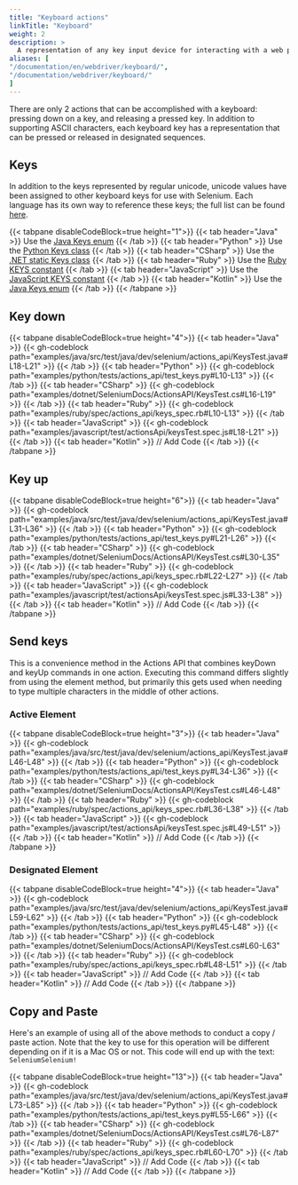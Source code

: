 ```yaml
---
title: "Keyboard actions"
linkTitle: "Keyboard"
weight: 2
description: >
  A representation of any key input device for interacting with a web page.
aliases: [
"/documentation/en/webdriver/keyboard/",
"/documentation/webdriver/keyboard/"
]
---
```


There are only 2 actions that can be accomplished with a keyboard:
pressing down on a key, and releasing a pressed key.
In addition to supporting ASCII characters, each keyboard key has
a representation that can be pressed or released in designated sequences.

## Keys

In addition to the keys represented by regular unicode, 
unicode values have been assigned to other keyboard keys for use with Selenium. 
Each language has its own way to reference these keys; the full list can be found
[here](https://www.w3.org/TR/webdriver/#keyboard-actions).

{{< tabpane disableCodeBlock=true height="1">}}
    {{< tab header="Java" >}}
Use the [Java Keys enum](https://github.com/SeleniumHQ/selenium/blob/selenium-4.2.0/java/src/org/openqa/selenium/Keys.java#L28)
    {{< /tab >}}
    {{< tab header="Python" >}}
Use the [Python Keys class](https://github.com/SeleniumHQ/selenium/blob/selenium-4.2.0/py/selenium/webdriver/common/keys.py#L23)
    {{< /tab >}}
    {{< tab header="CSharp" >}}
Use the [.NET static Keys class](https://github.com/SeleniumHQ/selenium/blob/selenium-4.2.0/dotnet/src/webdriver/Keys.cs#L28)
    {{< /tab >}}
    {{< tab header="Ruby" >}}
Use the [Ruby KEYS constant](https://github.com/SeleniumHQ/selenium/blob/selenium-4.2.0/rb/lib/selenium/webdriver/common/keys.rb#L28)
    {{< /tab >}}
    {{< tab header="JavaScript" >}}
Use the [JavaScript KEYS constant](https://github.com/SeleniumHQ/selenium/blob/selenium-4.2.0/javascript/node/selenium-webdriver/lib/input.js#L44)
   {{< /tab >}}
    {{< tab header="Kotlin" >}}
Use the [Java Keys enum](https://github.com/SeleniumHQ/selenium/blob/selenium-4.2.0/java/src/org/openqa/selenium/Keys.java#L28)
    {{< /tab >}}
{{< /tabpane >}}

## Key down

{{< tabpane disableCodeBlock=true height="4">}}
    {{< tab header="Java" >}}
        {{< gh-codeblock path="examples/java/src/test/java/dev/selenium/actions_api/KeysTest.java#L18-L21" >}}
    {{< /tab >}}
    {{< tab header="Python" >}}
        {{< gh-codeblock path="examples/python/tests/actions_api/test_keys.py#L10-L13" >}}
    {{< /tab >}}
    {{< tab header="CSharp" >}}
        {{< gh-codeblock path="examples/dotnet/SeleniumDocs/ActionsAPI/KeysTest.cs#L16-L19" >}}
    {{< /tab >}}
    {{< tab header="Ruby" >}}
        {{< gh-codeblock path="examples/ruby/spec/actions_api/keys_spec.rb#L10-L13" >}}
    {{< /tab >}}
    {{< tab header="JavaScript" >}}
        {{< gh-codeblock path="examples/javascript/test/actionsApi/keysTest.spec.js#L18-L21" >}}
   {{< /tab >}}
    {{< tab header="Kotlin" >}}
        // Add Code
    {{< /tab >}}
{{< /tabpane >}}

## Key up

{{< tabpane disableCodeBlock=true height="6">}}
    {{< tab header="Java" >}}
        {{< gh-codeblock path="examples/java/src/test/java/dev/selenium/actions_api/KeysTest.java#L31-L36" >}}
    {{< /tab >}}
    {{< tab header="Python" >}}
        {{< gh-codeblock path="examples/python/tests/actions_api/test_keys.py#L21-L26" >}}
    {{< /tab >}}
    {{< tab header="CSharp" >}}
        {{< gh-codeblock path="examples/dotnet/SeleniumDocs/ActionsAPI/KeysTest.cs#L30-L35" >}}
    {{< /tab >}}
    {{< tab header="Ruby" >}}
        {{< gh-codeblock path="examples/ruby/spec/actions_api/keys_spec.rb#L22-L27" >}}
    {{< /tab >}}
    {{< tab header="JavaScript" >}}
        {{< gh-codeblock path="examples/javascript/test/actionsApi/keysTest.spec.js#L33-L38" >}}
   {{< /tab >}}
    {{< tab header="Kotlin" >}}
        // Add Code
    {{< /tab >}}
{{< /tabpane >}}

## Send keys

This is a convenience method in the Actions API that combines keyDown and keyUp commands in one action.
Executing this command differs slightly from using the element method, but
primarily this gets used when needing to type multiple characters in the middle of other actions.

### Active Element

{{< tabpane disableCodeBlock=true height="3">}}
    {{< tab header="Java" >}}
        {{< gh-codeblock path="examples/java/src/test/java/dev/selenium/actions_api/KeysTest.java#L46-L48" >}}
    {{< /tab >}}
    {{< tab header="Python" >}}
        {{< gh-codeblock path="examples/python/tests/actions_api/test_keys.py#L34-L36" >}}
    {{< /tab >}}
    {{< tab header="CSharp" >}}
        {{< gh-codeblock path="examples/dotnet/SeleniumDocs/ActionsAPI/KeysTest.cs#L46-L48" >}}
    {{< /tab >}}
    {{< tab header="Ruby" >}}
        {{< gh-codeblock path="examples/ruby/spec/actions_api/keys_spec.rb#L36-L38" >}}
    {{< /tab >}}
    {{< tab header="JavaScript" >}}
        {{< gh-codeblock path="examples/javascript/test/actionsApi/keysTest.spec.js#L49-L51" >}}
   {{< /tab >}}
    {{< tab header="Kotlin" >}}
        // Add Code
    {{< /tab >}}
{{< /tabpane >}}


### Designated Element

{{< tabpane disableCodeBlock=true height="4">}}
    {{< tab header="Java" >}}
        {{< gh-codeblock path="examples/java/src/test/java/dev/selenium/actions_api/KeysTest.java#L59-L62" >}}
    {{< /tab >}}
    {{< tab header="Python" >}}
        {{< gh-codeblock path="examples/python/tests/actions_api/test_keys.py#L45-L48" >}}
    {{< /tab >}}
    {{< tab header="CSharp" >}}
        {{< gh-codeblock path="examples/dotnet/SeleniumDocs/ActionsAPI/KeysTest.cs#L60-L63" >}}
    {{< /tab >}}
    {{< tab header="Ruby" >}}
        {{< gh-codeblock path="examples/ruby/spec/actions_api/keys_spec.rb#L48-L51" >}}
    {{< /tab >}}
    {{< tab header="JavaScript" >}}
        // Add Code
   {{< /tab >}}
    {{< tab header="Kotlin" >}}
        // Add Code
    {{< /tab >}}
{{< /tabpane >}}

## Copy and Paste

Here's an example of using all of the above methods to conduct a copy / paste action.
Note that the key to use for this operation will be different depending on if it is a Mac OS or not.
This code will end up with the text: `SeleniumSelenium!`

{{< tabpane disableCodeBlock=true height="13">}}
    {{< tab header="Java" >}}
        {{< gh-codeblock path="examples/java/src/test/java/dev/selenium/actions_api/KeysTest.java#L73-L85" >}}
    {{< /tab >}}
    {{< tab header="Python" >}}
        {{< gh-codeblock path="examples/python/tests/actions_api/test_keys.py#L55-L66" >}}
    {{< /tab >}}
    {{< tab header="CSharp" >}}
        {{< gh-codeblock path="examples/dotnet/SeleniumDocs/ActionsAPI/KeysTest.cs#L76-L87" >}}
    {{< /tab >}}
    {{< tab header="Ruby" >}}
        {{< gh-codeblock path="examples/ruby/spec/actions_api/keys_spec.rb#L60-L70" >}}
    {{< /tab >}}
    {{< tab header="JavaScript" >}}
        // Add Code
   {{< /tab >}}
    {{< tab header="Kotlin" >}}
        // Add Code
    {{< /tab >}}
{{< /tabpane >}}
